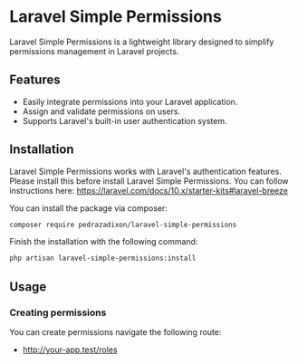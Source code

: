 # Laravel Simple Permissions

Laravel Simple Permissions is a lightweight library designed to simplify permissions management in Laravel projects.

## Features

- Easily integrate permissions into your Laravel application.
- Assign and validate permissions on users.
- Supports Laravel's built-in user authentication system.

## Installation

Laravel Simple Permissions works with Laravel's authentication features. Please install this before install Laravel Simple Permissions. You can follow instructions here: https://laravel.com/docs/10.x/starter-kits#laravel-breeze 

You can install the package via composer:

```bash
composer require pedrazadixon/laravel-simple-permissions
```

Finish the installation with the following command:

```bash
php artisan laravel-simple-permissions:install
```

## Usage

### Creating permissions

You can create permissions navigate the following route:

- http://your-app.test/roles
